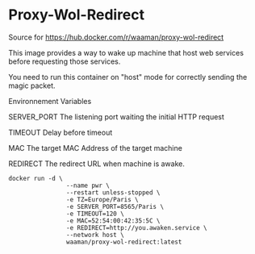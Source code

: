 # Proxy-Wol-Redirect

Source for https://hub.docker.com/r/waaman/proxy-wol-redirect

This image provides a way to wake up machine that host web services before requesting those services.

You need to run this container on "host" mode for correctly sending the magic packet.

Environnement Variables

SERVER_PORT
The listening port waiting the initial HTTP request

TIMEOUT
Delay before timeout

MAC
The target MAC Address of the target machine

REDIRECT
The redirect URL when machine is awake.

```docker
docker run -d \
                --name pwr \
                --restart unless-stopped \
                -e TZ=Europe/Paris \
                -e SERVER_PORT=8565/Paris \
                -e TIMEOUT=120 \
                -e MAC=52:54:00:42:35:5C \
                -e REDIRECT=http://you.awaken.service \
                --network host \
                waaman/proxy-wol-redirect:latest
```

